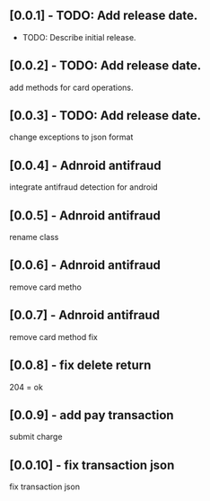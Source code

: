 ## [0.0.1] - TODO: Add release date.

* TODO: Describe initial release.

## [0.0.2] - TODO: Add release date.
add methods for card operations.

## [0.0.3] - TODO: Add release date.
change exceptions to json format

## [0.0.4] - Adnroid antifraud
integrate antifraud detection for android 

## [0.0.5] - Adnroid antifraud
rename class

## [0.0.6] - Adnroid antifraud
remove card metho

## [0.0.7] - Adnroid antifraud
remove card method fix

## [0.0.8] - fix delete return
204 = ok

## [0.0.9] - add pay transaction
submit charge

## [0.0.10] - fix transaction json
fix transaction json